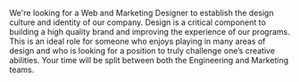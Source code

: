 We're looking for a Web and Marketing Designer to establish the design culture and identity of our company.  Design is a critical component to building a high quality brand and improving the experience of our programs.  This is an ideal role for someone who enjoys playing in many areas of design and who is looking for a position to truly challenge one’s creative abilities. Your time will be split between both the Engineering and Marketing teams.